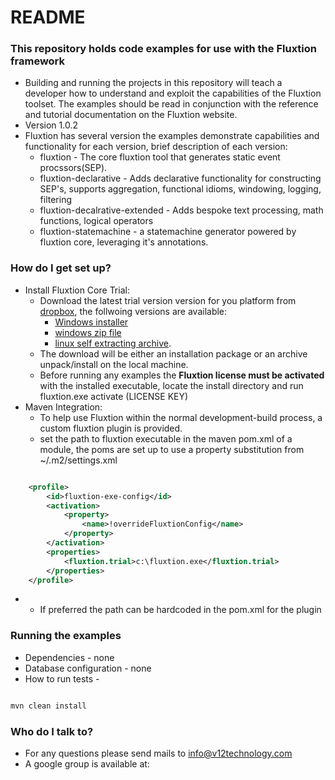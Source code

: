 # README #

### This repository holds code examples for use with the Fluxtion framework ###

* Building and running the projects in this repository will teach a developer how to understand and exploit the capabilities of the Fluxtion toolset. The examples should be read in conjunction with the reference and tutorial documentation on the Fluxtion website. 
* Version 1.0.2
* Fluxtion has several version the examples demonstrate capabilities and functionality for each version, brief description of each version:
    * fluxtion - The core fluxtion tool that generates static event procssors(SEP).
    * fluxtion-declarative - Adds declarative functionality for constructing SEP's, supports aggregation, functional idioms, windowing, logging, filtering
    * fluxtion-decalrative-extended - Adds bespoke text processing, math functions, logical operators
    * fluxtion-statemachine - a statemachine generator powered by fluxtion core, leveraging it's annotations.

### How do I get set up? ###

* Install Fluxtion Core Trial:
    * Download the latest trial version version for you platform from [dropbox](https://www.dropbox.com/sh/p8g5iqxbedzgcur/AAA01xw4EDZcYW0elHxkKoM1a?dl=0), the follwoing versions are available: 
        * [Windows installer](https://www.dropbox.com/sh/p8g5iqxbedzgcur/AAD6vSalNq4j2D6JGKeHBfIVa/fluxtion-core-trial.exe?dl=0)
        * [windows zip file](https://www.dropbox.com/sh/p8g5iqxbedzgcur/AAD_i_lBRksoynyG67DYRL6Sa/fluxtion-core-trial.zip?dl=0) 
        * [linux self extracting archive](https://www.dropbox.com/sh/p8g5iqxbedzgcur/AACdzgBWQ3aclYbr6maileY5a/fluxtion-core-trial-0.1.5.sh?dl=0).
    * The download will be either an installation package or an archive unpack/install on the local machine.
    * Before running any examples the **Fluxtion license must be activated** with the installed executable, locate the install directory and run fluxtion.exe activate (LICENSE KEY) 
* Maven Integration:
    * To help use Fluxtion within the normal development-build process, a custom fluxtion plugin is provided.
    * set the path to fluxtion executable in the maven pom.xml of a module, the poms are set up to use a property substitution from ~/.m2/settings.xml 
 

```xml

    <profile>
    	<id>fluxtion-exe-config</id>
    	<activation>
    		<property>
    			<name>!overrideFluxtionConfig</name>
    		</property>
    	</activation>
    	<properties>
    		<fluxtion.trial>c:\fluxtion.exe</fluxtion.trial>
    	</properties>
    </profile>
```
- 
    * If preferred the path can be hardcoded in the pom.xml for the plugin

### Running the examples ###

* Dependencies - none
* Database configuration - none
* How to run tests - 
```bash

mvn clean install 

```


### Who do I talk to? ###

* For any questions please send mails to info@v12technology.com
* A google group is available at:
